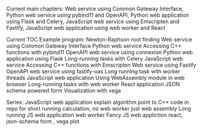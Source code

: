 Current main chapters:
    Web service using Common Gateway Interface,
    Python web service using pybind11 and OpenAPI,
    Python web application using Flask and Celery,
    JavaScript web service using Emscripten and Fastify,
    JavaScript web application using web worker and React

Current TOC
    Example program: Newton-Raphson root finding
    Web service using Common Gateway Interface
    Python web service
        Accessing C++ functions with pybind11
        OpenAPI web service using connexion
    Python web application using Flask
        Long-running tasks with Celery
    JavaScript web service
        Accessing C++ functions with Emscripten
        Web service using Fastify
        OpenAPI web service using fastify-oas
        Long running task with worker threads
    JavaScript web application
        Using WebAssembly module in web browser
        Long-running tasks with web worker
        React application
        JSON schema powered form
        Visualization with vega

Series:
    JavaScript web application
        explain algorithm point to C++ code in repo
        for short running calculation, 
        no web worker
        just web assembly
    Long running JS web application
        web worker
    Fancy JS web appliction
        react, json-schema form , vega plot

